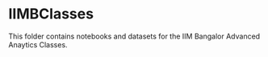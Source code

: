 # IIMBClasses

This folder contains notebooks and datasets for the IIM Bangalor Advanced Anaytics Classes.
